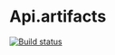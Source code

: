 # Api.artifacts
[![Build status](https://ci.appveyor.com/api/projects/status/xl4d8ua6yh1duaiw?svg=true)](https://ci.appveyor.com/project/BezBzz/api-artifacts)
